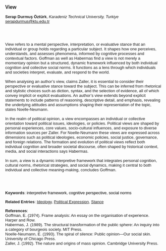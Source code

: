 <!DOCTYPE html><html lang="en"><head><title="View"></head>
<body><p><font face="Poppins, Calibri, sans-serif" size="3"><b>View</b></font></p>
<p><font face="Poppins, Calibri, sans-serif" size="2"><b>Serap Durmuş Öztürk</b>, <i>Karadeniz Technical University, Turkiye</i><br><a href="mailto:serapdurmus@ktu.edu.tr" target="blank">serapdurmus@ktu.edu.tr</a></font></p>
<p><font face="Poppins, Calibri, sans-serif" size="2"><br><br><br>View refers to a mental perspective, interpretation, or evaluative stance that an individual or group holds regarding a particular subject. It shapes how one perceives, understands, and assesses phenomena, informed by cognitive processes and contextual factors. Goffman as well as Habermas find a view is not merely a momentary opinion but a structured, dynamic framework influenced by both individual cognition and collective social norms. It functions as a lens through which individuals and societies interpret, evaluate, and respond to the world.<br><br>When analysing an author’s view, claims Zaller, it is essential to consider their perspective or evaluative stance toward the subject. This can be inferred from rhetorical and stylistic choices such as diction, syntax, and the selection of evidence, all of which convey implicit or explicit evaluations. An author’s view extends beyond explicit statements to include patterns of reasoning, descriptive detail, and emphasis, revealing the underlying attitudes and assumptions shaping their representation of the topic, states Noelle-Neumann.<br><br>In the realm of political opinion, a view encompasses an individual or collective orientation toward political issues, ideologies, or policies. Political views are shaped by personal experiences, core values, socio-cultural influences, and exposure to diverse information sources per Zaller. For Noelle-Neumann these views are expressed across dimensions such as political ideologies, economic policies, social justice, governance, and foreign relations. The formation and evolution of political views reflect both individual cognition and broader societal discourse, often shaped by historical context, media, and social interactions says Habermas.<br><br>In sum, a view is a dynamic interpretive framework that integrates personal cognition, cultural norms, rhetorical strategies, and social dynamics, making it central to both individual and collective meaning-making, concludes Goffman.<br><br><br><br></font></p>
<p><font face="Poppins, Calibri, sans-serif" size="2"><b>Keywords</b>: </span></span></font></font></span></font><font color="#000000"><span style="text-decoration: none"><font face="calibri, sans-serif"><font size="2" style="font-size: 10pt"><span style="letter-spacing: -0.1pt"><span lang="en-gb">i</span></span></font></font></span></font><font color="#000000"><span style="text-decoration: none"><font face="calibri, sans-serif"><font size="2" style="font-size: 10pt"><span style="letter-spacing: -0.1pt"><span lang="en-gb">nterpretive framework, cognitive perspective, social norms</span></span></font></font></span></font></font></p>
<p><font face="Poppins, Calibri, sans-serif" size="2"><b>Related Entries</b>: <a href="./ideology.html">Ideology</a>, <a href="./political-expression.html">Political Expression</a>, <a href="./stance.html">Stance</a></font></p>
<p><font face="Poppins, Calibri, sans-serif" size="2"><b>References</b>:<br>Goffman, E. (1974). Frame analysis: An essay on the organisation of experience. Harper and Row.<br>Habermas, J. (1989). The structural transformation of the public sphere: An inquiry into a category of bourgeois society. MIT Press.<br>Noelle-Neumann, E. (1993). The spiral of silence: Public opinion—Our social skin. University of Chicago Press.<br>Zaller, J. (1992). The nature and origins of mass opinion. Cambridge University Press.</font></p>
</body>